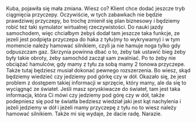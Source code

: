 Kuba, pojawiła się mała zmiana. Wiesz co? Klient chce dodać jeszcze tryb ciągnięcia przyczepy. Oczywiście, w tych zabawkach nie będzie prawdziwej przyczepy, bo trochę zmienił się plan biznesowy i będziemy robić też taki symulator wirtualnej rzeczywistości. Do nauki jazdy samochodem, więc chciałbym żebyś dodał tam jeszcze taka funkcje, ze jezeli jest podpięta przyczepa do haka z tyłu(my to wykrywamy) i w tym momencie należy hamować silnikiem, czyli ja nie hamuje noga tylko gdy odpuszczam gaz. Skrzynia powinna dbać o to, żeby tak ustawić bieg żeby były takie obroty, żeby samochód zaczął sam zwalniać. Po to żeby nie obciążać hamulców, gdy mamy z tyłu za sobą mamy 2 tonowa przyczepe. Także tutaj będziesz musiał dokonać pewnego rozszerzenia. Bo wiesz, skąd będziemy wiedzieć czy jedziemy pod górkę czy w dół. Okazało się, że jest problem z dostępem takiej informacji w sprzęcie, który mamy, ale da się to wyciągnąć ze świateł. Jeśli masz spryskiwacze do świateł, tam jest taka informacja, która Ci mówi czy jedziemy pod górę czy w dół, także podepniesz się pod te światła bedziesz wiedział jaki jest kąt nachylenia i jeżeli jedziemy w dół i jeżeli mamy przyczepę z tyłu no to wiesz należy hamować silnikiem. Także mi się wydaje, że dacie radę. Narazie.
